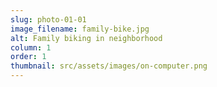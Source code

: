 ```yaml
---
slug: photo-01-01
image_filename: family-bike.jpg
alt: Family biking in neighborhood
column: 1
order: 1
thumbnail: src/assets/images/on-computer.png
---
```

